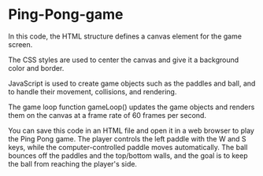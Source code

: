 # Ping-Pong-game

In this code, the HTML structure defines a canvas element for the game screen.

The CSS styles are used to center the canvas and give it a background color and border.

JavaScript is used to create game objects such as the paddles and ball, and to handle their movement, collisions, and rendering.

The game loop function gameLoop() updates the game objects and renders them on the canvas at a frame rate of 60 frames per second.

You can save this code in an HTML file and open it in a web browser to play the Ping Pong game. The player controls the left paddle with the W and S keys, while the computer-controlled paddle moves automatically. The ball bounces off the paddles and the top/bottom walls, and the goal is to keep the ball from reaching the player's side.
